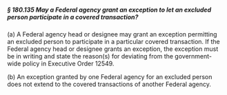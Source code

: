 ##### § 180.135 May a Federal agency grant an exception to let an excluded person participate in a covered transaction? #####

(a) A Federal agency head or designee may grant an exception permitting an excluded person to participate in a particular covered transaction. If the Federal agency head or designee grants an exception, the exception must be in writing and state the reason(s) for deviating from the government-wide policy in Executive Order 12549.

(b) An exception granted by one Federal agency for an excluded person does not extend to the covered transactions of another Federal agency.